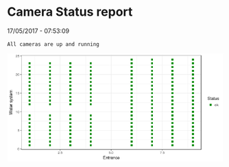 Camera Status report
================
17/05/2017 - 07:53:09

    All cameras are up and running

![](camreport_files/figure-markdown_github/unnamed-chunk-2-1.png)
